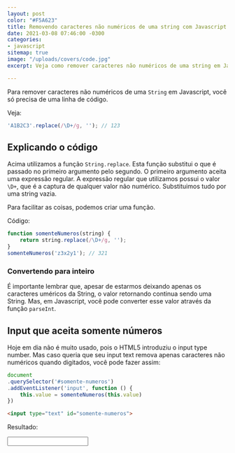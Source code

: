 ```yaml
---
layout: post
color: "#F5A623"
title: Removendo caracteres não numéricos de uma string com Javascript
date: 2021-03-08 07:46:00 -0300
categories:
- javascript
sitemap: true
image: "/uploads/covers/code.jpg"
excerpt: Veja como remover caracteres não numéricos de uma string em Javascript.

---
```

Para remover caracteres não numéricos de uma `String` em Javascript, você só precisa de uma linha de código.

Veja:

```javascript
'A1B2C3'.replace(/\D+/g, ''); // 123
```

## Explicando o código

Acima utilizamos a função `String.replace`. Esta função substitui o que é passado no primeiro argumento pelo segundo. O primeiro argumento aceita uma expressão regular. A expressão regular que utilizamos possui o valor `\D+`, que é a captura de qualquer valor não numérico. Substituimos tudo por uma string vazia.

Para facilitar as coisas, podemos criar uma função.

Código:

```javascript
function somenteNumeros(string) {
    return string.replace(/\D+/g, '');
}
somenteNumeros('z3x2y1'); // 321
```

### Convertendo para inteiro

É importante lembrar que, apesar de estarmos deixando apenas os caracteres uméricos da String, o valor retornando continua sendo uma String. Mas, em Javascript, você pode converter esse valor através da função `parseInt`.

## Input que aceita somente números

Hoje em dia não é muito usado, pois o HTML5 introduziu o input type number. Mas caso queria que seu input text remova apenas caracteres não numéricos quando digitados, você pode fazer assim:

```javascript
document
.querySelector('#somente-numeros')
.addEventListener('input', function () {
	this.value = somenteNumeros(this.value)
})
```

```html
<input type="text" id="somente-numeros">
```

Resultado:
<script>
function somenteNumeros(string) {
return string.replace(/\\D+/g, '');
}

document.querySelector('#somente-numeros').addEventListener('input', function () {
this.value = somenteNumeros(this.value)
})
</script>

<input type="text" id="somente-numeros">